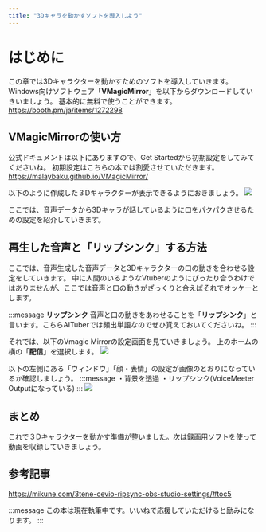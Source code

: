 ```yaml
---
title: "3Dキャラを動かすソフトを導入しよう"
---
```

# はじめに
この章では3Dキャラクターを動かすためのソフトを導入していきます。
Windows向けソフトウェア「**VMagicMirror**」を以下からダウンロードしていきいましょう。
基本的に無料で使うことができます。
https://booth.pm/ja/items/1272298

## VMagicMirrorの使い方
公式ドキュメントは以下にありますので、Get Startedから初期設定をしてみてくださいね。
初期設定はこちらの本では割愛させていただきます。
https://malaybaku.github.io/VMagicMirror/


以下のように作成した３Dキャラクターが表示できるようにおきましょう。
![](https://storage.googleapis.com/zenn-user-upload/815e0a0e6a55-20240217.png)

ここでは、音声データから3Dキャラが話しているように口をパクパクさせるための設定を紹介していきます。

## 再生した音声と「リップシンク」する方法
ここでは、音声生成した音声データと3Dキャラクターの口の動きを合わせる設定をしていきます。
中に人間のいるようなVtuberのようにぴったり合うわけではありませんが、ここでは音声と口の動きがざっくりと合えばそれでオッケーとします。

:::message
**リップシンク**
音声と口の動きをあわせることを「**リップシンク**」と言います。こちらAITuberでは頻出単語なのでぜひ覚えておいてくださいね。
:::

それでは、以下のVmagic Mirrorの設定画面を見ていきましょう。
上のホームの横の「**配信**」を選択します。
![](https://storage.googleapis.com/zenn-user-upload/507a6588301e-20240217.png)

以下の左側にある「ウィンドウ」「顔・表情」の設定が画像のとおりになっているか確認しましょう。
:::message
・背景を透過
・リップシンク(VoiceMeeter Outputになっている)
:::
![](https://storage.googleapis.com/zenn-user-upload/ccb843003957-20240217.png)

## まとめ
これで３Dキャラクターを動かす準備が整いました。次は録画用ソフトを使って動画を収録していきましょう。

## 参考記事
https://mikune.com/3tene-cevio-ripsync-obs-studio-settings/#toc5

:::message
この本は現在執筆中です。いいねで応援していただけると励みになります。
:::